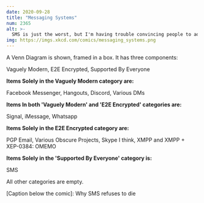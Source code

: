 ```yaml
---
date: 2020-09-28
title: "Messaging Systems"
num: 2365
alt: >-
  SMS is just the worst, but I'm having trouble convincing people to adopt my preferred system, TLS IRC with a local server and a patched DOSBox gateway running in my mobile browser.
img: https://imgs.xkcd.com/comics/messaging_systems.png
---
```

A Venn Diagram is shown, framed in a box. It has three components:

Vaguely Modern, E2E Encrypted, Supported By Everyone

**Items Solely in the Vaguely Modern category are:**

Facebook Messenger, Hangouts, Discord, Various DMs

**Items In both 'Vaguely Modern' and 'E2E Encrypted' categories are:**

Signal, iMessage, Whatsapp

**Items Solely in the E2E Encrypted category are:**

PGP Email, Various Obscure Projects, Skype I think, XMPP and XMPP + XEP-0384: OMEMO

**Items Solely in the 'Supported By Everyone' category is:**

SMS

All other categories are empty.

[Caption below the comic]: Why SMS refuses to die